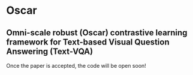 # Oscar

## Omni-scale robust (Oscar) contrastive learning framework for Text-based Visual Question Answering (Text-VQA)


Once the paper is accepted, the code will be open soon!
